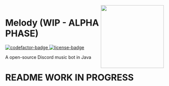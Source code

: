 [codefactor-badge]: https://www.codefactor.io/repository/github/nebalus/melody/badge
[license-badge]: https://img.shields.io/badge/License-MIT-white.svg

[codefactor]: https://www.codefactor.io/repository/github/nebalus/melody
[license]: https://github.com/Nebalus/Melody/tree/master/LICENSE

<img align="right" src="src/master/resources/melody/img/logo.png?raw=true" height="200" width="200">

# **Melody** (WIP - ALPHA PHASE)

[ ![codefactor-badge][] ][codefactor]
[ ![license-badge][] ][license]

A open-source Discord music bot in Java

# README WORK IN PROGRESS
